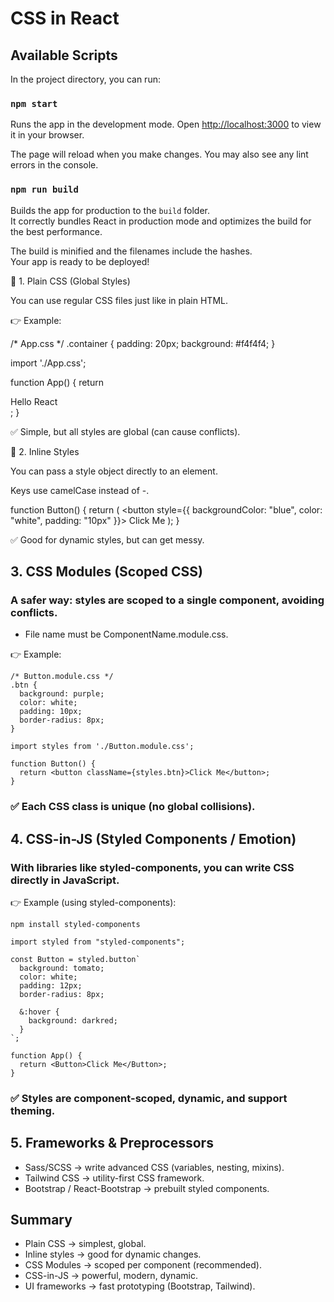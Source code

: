 # CSS in React

## Available Scripts

In the project directory, you can run:

### `npm start`

Runs the app in the development mode.
Open [http://localhost:3000](http://localhost:3000) to view it in your browser.

The page will reload when you make changes.
You may also see any lint errors in the console.

### `npm run build`

Builds the app for production to the `build` folder.\
It correctly bundles React in production mode and optimizes the build for the best performance.

The build is minified and the filenames include the hashes.\
Your app is ready to be deployed!

🔹 1. Plain CSS (Global Styles)

You can use regular CSS files just like in plain HTML.

👉 Example:

/* App.css */
.container {
  padding: 20px;
  background: #f4f4f4;
}

import './App.css';

function App() {
  return <div className="container">Hello React</div>;
}


✅ Simple, but all styles are global (can cause conflicts).

🔹 2. Inline Styles

You can pass a style object directly to an element.

Keys use camelCase instead of -.

function Button() {
  return (
    <button style={{ backgroundColor: "blue", color: "white", padding: "10px" }}>
      Click Me
    </button>
  );
}


✅ Good for dynamic styles, but can get messy.

## 3. CSS Modules (Scoped CSS)

### A safer way: styles are scoped to a single component, avoiding conflicts.
 - File name must be ComponentName.module.css.

👉 Example:
```
/* Button.module.css */
.btn {
  background: purple;
  color: white;
  padding: 10px;
  border-radius: 8px;
}
```
```
import styles from './Button.module.css';

function Button() {
  return <button className={styles.btn}>Click Me</button>;
}
```

### ✅ Each CSS class is unique (no global collisions).

## 4. CSS-in-JS (Styled Components / Emotion)

### With libraries like styled-components, you can write CSS directly in JavaScript.

👉 Example (using styled-components):
```
npm install styled-components
```
```
import styled from "styled-components";

const Button = styled.button`
  background: tomato;
  color: white;
  padding: 12px;
  border-radius: 8px;

  &:hover {
    background: darkred;
  }
`;

function App() {
  return <Button>Click Me</Button>;
}
```

### ✅ Styles are component-scoped, dynamic, and support theming.

## 5. Frameworks & Preprocessors
 - Sass/SCSS → write advanced CSS (variables, nesting, mixins).
 - Tailwind CSS → utility-first CSS framework.
 - Bootstrap / React-Bootstrap → prebuilt styled components.

## Summary
 - Plain CSS → simplest, global.
 - Inline styles → good for dynamic changes.
 - CSS Modules → scoped per component (recommended).
 - CSS-in-JS → powerful, modern, dynamic.
 - UI frameworks → fast prototyping (Bootstrap, Tailwind).
